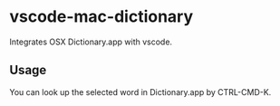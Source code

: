 # vscode-mac-dictionary

Integrates OSX Dictionary.app with vscode.

## Usage

You can look up the selected word in Dictionary.app by CTRL-CMD-K.
